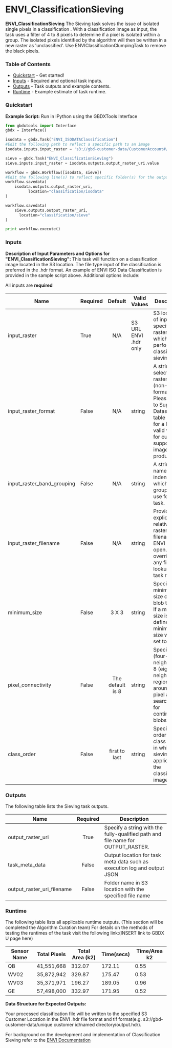 # ENVI_ClassificationSieving

**ENVI_ClassificationSieving** The Sieving task solves the issue of isolated single pixels in a classification . With a classification image as input, the task uses a filter of 4 to 8 pixels to determine if a pixel is isolated within a group.  The isolated pixels identified by the algorithm will then be written in a new raster as 'unclassified'. Use ENVIClassificationClumpingTask to remove the black pixels.

### Table of Contents
 * [Quickstart](#quickstart) - Get started!
 * [Inputs](#inputs) - Required and optional task inputs.
 * [Outputs](#outputs) - Task outputs and example contents.
 * [Runtime](#runtime) - Example estimate of task runtime.

 ### Quickstart
**Example Script:** Run in IPython using the GBDXTools Interface

```python
from gbdxtools import Interface
gbdx = Interface()

isodata = gbdx.Task("ENVI_ISODATAClassification")
#Edit the following path to reflect a specific path to an image
isodata.inputs.input_raster = 's3://gbd-customer-data/CustomerAccount#/PathToImage/'

sieve = gbdx.Task("ENVI_ClassificationSieving")
sieve.inputs.input_raster = isodata.outputs.output_raster_uri.value

workflow = gbdx.Workflow([isodata, sieve])
#Edit the following line(s) to reflect specific folder(s) for the output file (example location provided)
workflow.savedata(
    isodata.outputs.output_raster_uri,
          location="classification/isodata"
)

workflow.savedata(
    sieve.outputs.output_raster_uri,
      location="classification/sieve"
)

print workflow.execute()
```


### Inputs
**Description of Input Parameters and Options for "ENVI_ClassificationSieving":**
This task will function on a classification image located in the S3 location.  The file type input of the classification is preferred in the .hdr format.  An example of ENVI ISO Data Classification is provided in the sample script above. Additional options include:

All inputs are **required**

Name        | Required             |       Default         |        Valid Values             |   Description
---------------|:----------|:---------------------:|---------------------------------|-----------------
input_raster     |    True        |          N/A          | S3 URL   ENVI .hdr only         | S3 location of input data specify a raster on which to perform classification sieving
input_raster_format  |	False  |       N/A   |	string  |	A string for selecting the raster format (non-DG format). Please refer to Supported Datasets table below for a list of valid values for currently supported image data products.
input_raster_band_grouping    |	False  |    N/A	|   string   |	A string name indentify which band grouping to use for the task.
input_raster_filename    |  False   |   N/A    | string   |  Provide the explicit relative raster filename that ENVI will open. This overrides any file lookup in the task runner.
minimum_size    | False           |         3 X 3         | string                          | Specify the minimum size of a blob to keep. If a minimum size is not defined, the minimum size will be set to two
pixel_connectivity  |     False       |   The default is 8    | string                          | Specify 4 (four-neighbor) or 8 (eight-neighbor) regions around a pixel are searched, for continuous blobs.
class_order     | False           |     first to last     | string                          | Specify the order of class names in which sieving is applied to the classification image.



### Outputs

The following table lists the Sieving task outputs.

Name                | Required |   Description
--------------------|:--------:|-----------------
output_raster_uri   |  True    | Specify a string with the fully-qualified path and file name for OUTPUT_RASTER.
task_meta_data          |  False          | Output location for task meta data such as execution log and output JSON
output_raster_uri_filename |     False    | Folder name in S3 location with the specified file name


### Runtime

The following table lists all applicable runtime outputs. (This section will be completed the Algorithm Curation team)
For details on the methods of testing the runtimes of the task visit the following link:(INSERT link to GBDX U page here)

  Sensor Name  | Total Pixels |  Total Area (k2)  |  Time(secs)  |  Time/Area k2
--------|:----------:|-----------|----------------|---------------
QB | 41,551,668 | 312.07 | 172.11 | 0.55  
WV02|35,872,942|329.87| 175.47| 0.53
WV03|35,371,971|196.27| 189.05| 0.96
GE| 57,498,000|332.97|171.95 | 0.52


**Data Structure for Expected Outputs:**

Your processed classification file will be written to the specified S3 Customer Location in the ENVI .hdr file format and tif format(e.g.  s3://gbd-customer-data/unique customer id/named directory/output.hdr).  


For background on the development and implementation of Classification Sieving refer to the [ENVI Documentation](https://www.harrisgeospatial.com/docs/sievingclasses.html)

